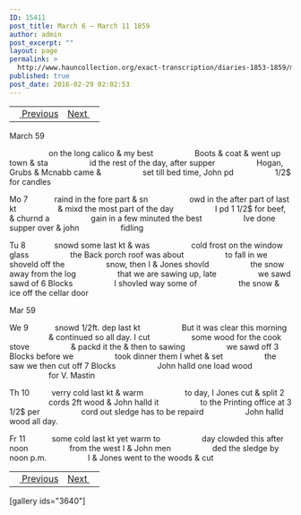 ```yaml
---
ID: 15411
post_title: March 6 – March 11 1859
author: admin
post_excerpt: ""
layout: page
permalink: >
  http://www.hauncollection.org/exact-transcription/diaries-1853-1859/march-6-march-11-1859/
published: true
post_date: 2016-02-29 02:02:53
---
```

<table style="width: 100%;" align="center">
<tbody>
<tr>
<td><a href="http://www.hauncollection.org/version-2/diaries-1853-1859/march-3-march-6-1859/"><img src="https://lh3.googleusercontent.com/-EFJpxxNiPNw/VqgtWBCZrMI/AAAAAAAAAFU/WfY4lPFWWkg/s800-Ic42/Soeb-Plain-Arrows-8-10px.png" alt="" width="10" height="10" /> Previous</a></td>
<td style="text-align: right;"><a href="http://www.hauncollection.org/version-2/diaries-1853-1859/march-11-march-15-1859/">Next <img src="https://lh3.googleusercontent.com/-67k0cYlpXHw/VqgtWKz1MXI/AAAAAAAAAFU/k9PW_Piyurk/s800-Ic42/Soeb-Plain-Arrows-5-10px.png" alt="" width="10" height="10" /></a></td>
</tr>
</tbody>
</table>
March 59

<span style="margin-left: 70px;">on the long calico &amp; my best
<span style="margin-left: 70px;">Boots &amp; coat &amp; went up town &amp; sta
<span style="margin-left: 70px;">id the rest of the day, after supper
<span style="margin-left: 70px;">Hogan, Grubs &amp; Mcnabb came &amp;
<span style="margin-left: 70px;">set till bed time, John pd
<span style="margin-left: 70px;">1/2$ for candles</span></span></span></span></span></span>

Mo 7            raind in the fore part &amp; sn
<span style="margin-left: 70px;">owd in the after part of last kt
<span style="margin-left: 70px;">&amp; mixd the most part of the day
<span style="margin-left: 70px;">I pd 1 1/2$ for beef, &amp; churnd a
<span style="margin-left: 70px;">gain in a few minuted the best
<span style="margin-left: 70px;">Ive done supper over &amp; john
<span style="margin-left: 70px;">fidling</span></span></span></span></span></span>

Tu 8             snowd some last kt &amp; was
<span style="margin-left: 70px;">cold frost on the window glass
<span style="margin-left: 70px;">the Back porch roof was about
<span style="margin-left: 70px;">to fall in we shoveld off the
<span style="margin-left: 70px;">snow, then I &amp; Jones shovld
<span style="margin-left: 70px;">the snow away from the log
<span style="margin-left: 70px;">that we are sawing up, late
<span style="margin-left: 70px;">we sawd sawd of 6 Blocks
<span style="margin-left: 70px;">I shovled way some of
<span style="margin-left: 70px;">the snow &amp; ice off the cellar door</span></span></span></span></span></span></span></span></span>

Mar 59

We 9            snowd 1/2ft. dep last kt
<span style="margin-left: 70px;">But it was clear this morning
<span style="margin-left: 70px;">&amp; continued so all day. I cut
<span style="margin-left: 70px;">some wood for the cook stove
<span style="margin-left: 70px;">&amp; packd it the &amp; then to sawing
<span style="margin-left: 70px;">we sawd off 3 Blocks before we
<span style="margin-left: 70px;">took dinner them I whet &amp; set
<span style="margin-left: 70px;">the saw we then cut off 7 Blocks
<span style="margin-left: 70px;">John halld one load wood
<span style="margin-left: 70px;">for V. Mastin</span></span></span></span></span></span></span></span></span>

Th 10          verry cold last kt &amp; warm
<span style="margin-left: 70px;">to day, I Jones cut &amp; split 2
<span style="margin-left: 70px;">cords 2ft wood &amp; John halld it
<span style="margin-left: 70px;">to the Printing office at 3 1/2$ per
<span style="margin-left: 70px;">cord out sledge has to be repaird
<span style="margin-left: 70px;">John halld wood all day.</span></span></span></span></span>

Fr 11            some cold last kt yet warm to
<span style="margin-left: 70px;">day clowded this after noon
<span style="margin-left: 70px;">from the west I &amp; John men
<span style="margin-left: 70px;">ded the sledge by noon p.m.
<span style="margin-left: 70px;">I &amp; Jones went to the woods &amp; cut</span></span></span></span>
<table style="width: 100%;" align="center">
<tbody>
<tr>
<td><a href="http://www.hauncollection.org/version-2/diaries-1853-1859/march-3-march-6-1859/"><img src="https://lh3.googleusercontent.com/-EFJpxxNiPNw/VqgtWBCZrMI/AAAAAAAAAFU/WfY4lPFWWkg/s800-Ic42/Soeb-Plain-Arrows-8-10px.png" alt="" width="10" height="10" /> Previous</a></td>
<td style="text-align: right;"><a href="http://www.hauncollection.org/version-2/diaries-1853-1859/march-11-march-15-1859/">Next <img src="https://lh3.googleusercontent.com/-67k0cYlpXHw/VqgtWKz1MXI/AAAAAAAAAFU/k9PW_Piyurk/s800-Ic42/Soeb-Plain-Arrows-5-10px.png" alt="" width="10" height="10" /></a></td>
</tr>
</tbody>
</table>
[gallery ids="3640"]
